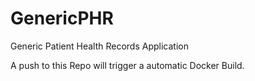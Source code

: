 # GenericPHR
Generic Patient Health Records Application

A push to this Repo will trigger a automatic Docker Build.
